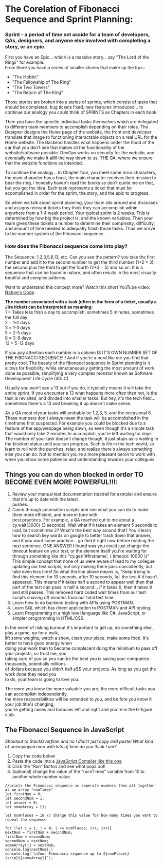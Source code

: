 <h1>The Corelation of Fibonacci Sequence and Sprint Planning:</h1>

<h3>Sprint - a period of time set asside for a team of developers, QAs, designers, and anyone else involved with completing a story, or an epic.</h3>

First you have an Epic... which is a massive story... say "The Lord of the Rings" for example.  
From there you have a series of smaller stories that make up the Epic: 
- "The Hobbit"
- "The Fellowship of The Ring" 
- "The Two Towers" 
- "The Return of The King" 

Those stories are broken into a series of sprints, which consist of tasks that should be completed, bug tickets fixed, new features introduced... to continue our analogy you could think of SPRINTS as Chapters in each book.

Then you have the specific individual tasks themselves which are delegated to different team members to accomplish depending on their roles. The Designer designs the Home page of the website, the front end developer translate that image to functioning interactable objects on a real URL for the Home website. The Backend handles what happens under the hood of the car that you don't see that makes all the functionality of the website/software possible. DevOps works on security for the website, and evenutally we make it alllll the way down to us, THE QA. where we ensure that the website functions as intended.

To continue the analogy... In Chapter four, you meet some main characters, the main character has a feast, the main character receives their mission to bear the ring. I honestly haven't read the books so don't quote me on that, but you get the idea. Each task represents a ticket that must be accomplished in order for the sprint, the story, and the epic to progress.

So when we talk about sprint planning, your team sits around and discusses and assigns relevant tickets they think they can accomplish within anywhere from a 1-4 week period. Your typical sprint is 2 weeks. This is determined by how big the project is, and the known variables. Then your team gives these tickets a number to determine their complexity, difficulty, and amount of time needed to adequatly finish those tasks. Thus we arrive to the number system of the Fibonacci sequence.

<h3>How does the Fibonacci sequence come into play?</h3>
The Sequence: 1,2,3,5,8,13, etc.  
Can you see the pattern? you take the first number and add it to the second number to get the third number (1+2 = 3); the second plus the third to get the fourth (2+3 = 5) and so on. It is a sequence that can be found in nature, and often results in the most visually beutiful and complex patterns.

Want to understand this concept more? Watch this short YouTube video: <a href="https://www.youtube.com/watch?v=wTlw7fNcO-0">Nature's Code</a>.


<strong>The number associated with a task (often in the form of a ticket, usually a Jira ticket) can be interpreted as meaning:</strong>  
1 = Takes less than a day to accomplish, sometimes 5 minutes, sometimes the full day  
2 = 1-2 days  
3 = 1-3 days  
5 = 2-5 days  
8 = 3-8 days  
13 = 5-13 days 

If you pay attention each number in a column IS IT'S OWN NUMBER SET OF THE FIBONACCI SEQUENCE!!! And if you're a nerd like me you find that pretty cool. The beauty of the fibonacci sequence in Sprint planning is it allows for flexibility, while simultaneously getting the most amount of work done as possible, simplifying a very complex monstor known as Software Development Life Cycle (SDLC). 

Usually you won't see a 13 but if you do, it typically means it will take the entire sprint. If you encounter a 13 what happens more often than not, is the task is revisited, and divided into smaller tasks. But hey, it's the tech field... sometimes there's a 13 and breaking it up doesn't make sense.

As a QA most ofyour tasks will probably be 1,2,3, 5, and the occasional 8. These numbers don't always mean the task will be accomplished in the timeframe first suspected. For example you could be blocked due to a feature of the app/webpage being down, so even though it's a simple task that would only take 2 minutes to accomplish, you're left waiting for days. The number of your task doesn't change though, it just stays as is waiting in the blocked status until you can progress. Such is life in the tech world, so learn to roll with the punches, relax, and realize there's always something else you can do. Not to mention you're a more pleasant peron to work with when you show some patience and understanding towards your collegues.

<h2>Things you can do when blocked in order TO BECOME EVEN MORE POWERFUL!!!:</h2>  

1. Review your manual test documentation (testrail for exmple) and ensure that it's up to date with the latest  
pushes.  
2. Comb through automation scripts and see what you can do to make them more efficient, and more in tune with  
best practices. For example, a QA reached out to me about a cy.wait(3000) (3 seconds). Well what if it takes an element 5 seconds to load, but sometimes 2? What's the best way around that? You'll learn how to search key words on google to better track down that answer, and if you want some practice... go find it right now before reading the next sentence. ONE ANSWER I found was you could just change the timeout feature on your test, or the element itself you're waiting for through something like this "cy.get('#firstname', { timeout: 10000 })" This simple concept that none of us were aware of lead to my collegue updating our test scripts, not only making them pass concistently, but take even less time! So what the line above means is, "Keep trying to find this element for 10 seconds, after 10 seconds, fail the test if it hasn't appeared. This means if it takes half a second to appear well then that part of the test can pass in half a second... if it takes 9, then it takes 9 and still passes. This removed hard coded wait times from our test scripts shaving off minutes from our total test time.
3. Learn how to do backend testing with APIs using POSTMAN. 
4. Learn SQL which has direct application to POSTMAN and API testing.
5. Learn Programming in a high level language like C#, JavaScript, or simpler programming in HTML/CSS. 

In the event of risking burnout it's important to get up, do something else, play a game, go for a walk,  
lift some weights, watch a show, clean your place, make some food. It's better to have good energy when  
doing your work than to become complacent doing the minimum to pass off your projects, so trust me; you  
taking care of you so you can be the best you is saving your companies thousands, potentially millions  
of dollars because you didn't half a$$ your projects. As long as you get the work done they need you  
to do, your team is going to love you.

The more you know the more valuable you are, the more difficult tasks you can accomplish independently,  
the more responsibilities will be extended to you, and be fore you know it your job title's changing,  
you're getting raises and bonuses left and right and you're in the 6-figure club.


<h2>The Fibonacci Sequence in JavaScript</h2>
<em>Shoutout to StackOverflow and no I didn't just copy and paste! What kind of unemployed man with lots of time do you think I am?</em>

1. Copy the code below 
2. Paste the code into a <a href="https://onecompiler.com/javascript"> JavaScript Compiler like this one</a>  
3. Click the "Run" Button and see what pops out!
4. (optional) change the value of the "numTimes" variable from 10 to another whole number value.



```
//prints the Fibonacci sequence as seperate numbers then all together as an array "numTimes"  
let firstNum = 0;  
let secondNum = 1;  
let answer = 0;  
let someArray = [];

let numPlaces = 10 // change this value for how many times you want to repeat the sequence

for (let i = 1, j = 0; i <= numPlaces; i++, j++){  
nextNum = firstNum + secondNum;  
firstNum = secondNum;  
secondNum = nextNum;  
someArray[j] = nextNum;   
console.log(nextNum);}
console.log(`\nYour Fibonacci sequence up to ${numPlaces} is:\n[${someArray}]`);
```
